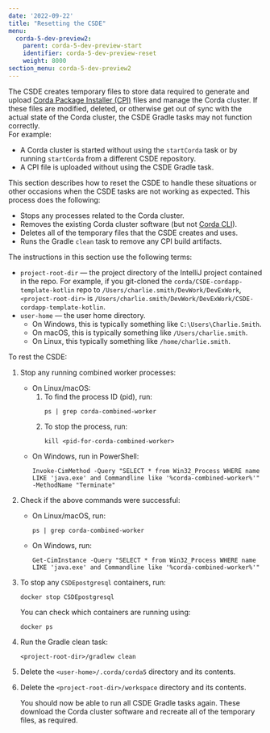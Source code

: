 ```yaml
---
date: '2022-09-22'
title: "Resetting the CSDE"
menu:
  corda-5-dev-preview2:
    parent: corda-5-dev-preview-start
    identifier: corda-5-dev-preview-reset
    weight: 8000
section_menu: corda-5-dev-preview2
---
```

The CSDE creates temporary files to store data required to generate and upload [Corda Package Installer (CPI)](../introduction/key-concepts.html#corda-package-installer-cpi) files and manage the Corda cluster.
If these files are modified, deleted, or otherwise get out of sync with the actual state of the Corda cluster, the CSDE Gradle tasks may not function correctly.   
For example:
* A Corda cluster is started without using the `startCorda` task or by running `startCorda` from a different CSDE repository.
* A CPI file is uploaded without using the CSDE Gradle task.

This section describes how to reset the CSDE to handle these situations or other occasions when the CSDE tasks are not working as expected.
This process does the following:
* Stops any processes related to the Corda cluster.
* Removes the existing Corda cluster software (but not [Corda CLI](installing-corda-cli.html)).
* Deletes all of the temporary files that the CSDE creates and uses.
* Runs the Gradle `clean` task to remove any CPI build artifacts.

The instructions in this section use the following terms:
* `project-root-dir` — the project directory of the IntelliJ project contained in the repo.
   For example, if you git-cloned the `corda/CSDE-cordapp-template-kotlin` repo to `/Users/charlie.smith/DevWork/DevExWork`, `<project-root-dir>` is `/Users/charlie.smith/DevWork/DevExWork/CSDE-cordapp-template-kotlin`.
* `user-home` — the user home directory.
   * On Windows, this is typically something like `C:\Users\Charlie.Smith`.
   * On macOS, this is typically something like `/Users/charlie.smith`.
   * On Linux, this typically something like `/home/charlie.smith`.

To rest the CSDE:
1. Stop any running combined worker processes:
   * On Linux/macOS:
      1. To find the process ID (pid), run:
         ```shell
         ps | grep corda-combined-worker
         ```
      2. To stop the process, run:
         ```shell
         kill <pid-for-corda-combined-worker>
         ```
   * On Windows, run in PowerShell:
     ```shell   
     Invoke-CimMethod -Query "SELECT * from Win32_Process WHERE name LIKE 'java.exe' and Commandline like '%corda-combined-worker%'" -MethodName "Terminate"
     ```
2. Check if the above commands were successful:
   * On Linux/macOS, run:
      ```shell
      ps | grep corda-combined-worker
      ```
   * On Windows, run:
      ```shell
      Get-CimInstance -Query "SELECT * from Win32_Process WHERE name LIKE 'java.exe' and Commandline like '%corda-combined-worker%'"
      ```
3. To stop any `CSDEpostgresql` containers, run:
   ```shell
   docker stop CSDEpostgresql
   ```
   You can check which containers are running using:
   ```shell
   docker ps
   ```
4. Run the Gradle clean task:
   ```shell
   <project-root-dir>/gradlew clean
   ```
5. Delete the `<user-home>/.corda/corda5` directory and its contents.

6. Delete the `<project-root-dir>/workspace` directory and its contents.

   You should now be able to run all CSDE Gradle tasks again. These download the Corda cluster software and recreate all of the temporary files, as required.
